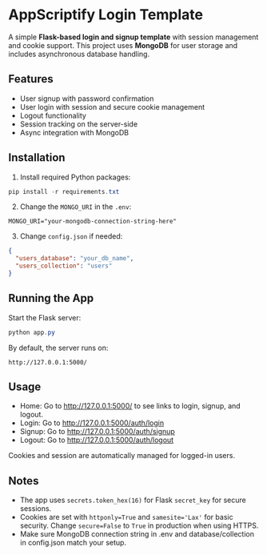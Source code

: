 # AppScriptify Login Template

A simple **Flask-based login and signup template** with session management and cookie support. This project uses **MongoDB** for user storage and includes asynchronous database handling.

## Features

- User signup with password confirmation
- User login with session and secure cookie management
- Logout functionality
- Session tracking on the server-side
- Async integration with MongoDB

## Installation

1. Install required Python packages:

```powershell
pip install -r requirements.txt
```

2. Change the `MONGO_URI` in the `.env`:
```env
MONGO_URI="your-mongodb-connection-string-here"
```

3. Change `config.json` if needed:
```json
{
  "users_database": "your_db_name",
  "users_collection": "users"
}
```

## Running the App

Start the Flask server:

```powershell
python app.py
```

By default, the server runs on:
```plaintext
http://127.0.0.1:5000/
```

## Usage

- Home: Go to http://127.0.0.1:5000/ to see links to login, signup, and logout.
- Login: Go to http://127.0.0.1:5000/auth/login
- Signup: Go to http://127.0.0.1:5000/auth/signup
- Logout: Go to http://127.0.0.1:5000/auth/logout

Cookies and session are automatically managed for logged-in users.

## Notes

- The app uses `secrets.token_hex(16)` for Flask `secret_key` for secure sessions.
- Cookies are set with `httponly=True` and `samesite='Lax'` for basic security. Change `secure=False` to `True` in production when using HTTPS.
- Make sure MongoDB connection string in .env and database/collection in config.json match your setup.